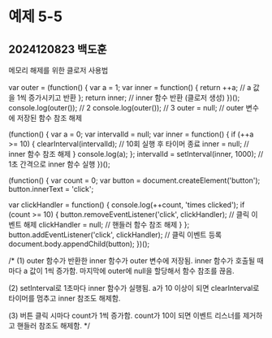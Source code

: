 # 예제 5-5
## 2024120823 백도훈

메모리 해제를 위한 클로저 사용법


var outer = (function() {
  var a = 1;
  var inner = function() {
    return ++a;  // a 값을 1씩 증가시키고 반환
  };
  return inner;  // inner 함수 반환 (클로저 생성)
})();
console.log(outer());  // 2
console.log(outer());  // 3
outer = null;          // outer 변수에 저장된 함수 참조 해제

(function() {
  var a = 0;
  var intervalId = null;
  var inner = function() {
    if (++a >= 10) {
      clearInterval(intervalId);  // 10회 실행 후 타이머 종료
      inner = null;               // inner 함수 참조 해제
    }
    console.log(a);
  };
  intervalId = setInterval(inner, 1000); // 1초 간격으로 inner 함수 실행
})();

(function() {
  var count = 0;
  var button = document.createElement('button');
  button.innerText = 'click';

  var clickHandler = function() {
    console.log(++count, 'times clicked');
    if (count >= 10) {
      button.removeEventListener('click', clickHandler); // 클릭 이벤트 해제
      clickHandler = null;  // 핸들러 함수 참조 해제
    }
  };
  button.addEventListener('click', clickHandler); // 클릭 이벤트 등록
  document.body.appendChild(button);
})();


/*
(1) outer 함수가 반환한 inner 함수가 outer 변수에 저장됨.
inner 함수가 호출될 때마다 a 값이 1씩 증가함.
마지막에 outer에 null을 할당해서 함수 참조를 끊음.

(2) setInterval로 1초마다 inner 함수가 실행됨.
a가 10 이상이 되면 clearInterval로 타이머를 멈추고 inner 참조도 해제함.

(3) 버튼 클릭 시마다 count가 1씩 증가함.
count가 10이 되면 이벤트 리스너를 제거하고 핸들러 참조도 해제함.
*/